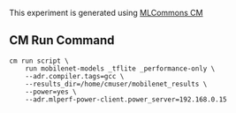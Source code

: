 This experiment is generated using [MLCommons CM](https://github.com/mlcommons/ck)
## CM Run Command
```
cm run script \
	run mobilenet-models _tflite _performance-only \
	--adr.compiler.tags=gcc \
	--results_dir=/home/cmuser/mobilenet_results \
	--power=yes \
	--adr.mlperf-power-client.power_server=192.168.0.15
```